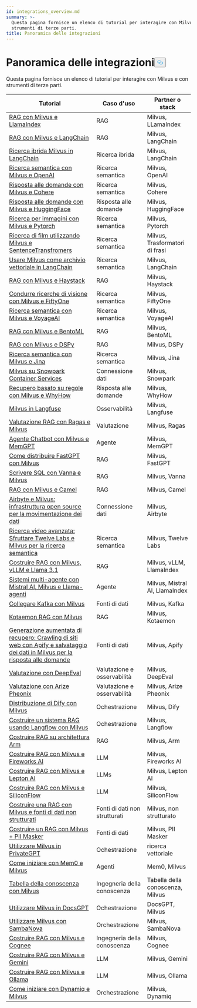 ```yaml
---
id: integrations_overview.md
summary: >-
  Questa pagina fornisce un elenco di tutorial per interagire con Milvus e con
  strumenti di terze parti.
title: Panoramica delle integrazioni
---
```

<h1 id="Integrations-Overview" class="common-anchor-header">Panoramica delle integrazioni<button data-href="#Integrations-Overview" class="anchor-icon" translate="no">
      <svg translate="no"
        aria-hidden="true"
        focusable="false"
        height="20"
        version="1.1"
        viewBox="0 0 16 16"
        width="16"
      >
        <path
          fill="#0092E4"
          fill-rule="evenodd"
          d="M4 9h1v1H4c-1.5 0-3-1.69-3-3.5S2.55 3 4 3h4c1.45 0 3 1.69 3 3.5 0 1.41-.91 2.72-2 3.25V8.59c.58-.45 1-1.27 1-2.09C10 5.22 8.98 4 8 4H4c-.98 0-2 1.22-2 2.5S3 9 4 9zm9-3h-1v1h1c1 0 2 1.22 2 2.5S13.98 12 13 12H9c-.98 0-2-1.22-2-2.5 0-.83.42-1.64 1-2.09V6.25c-1.09.53-2 1.84-2 3.25C6 11.31 7.55 13 9 13h4c1.45 0 3-1.69 3-3.5S14.5 6 13 6z"
        ></path>
      </svg>
    </button></h1><p>Questa pagina fornisce un elenco di tutorial per interagire con Milvus e con strumenti di terze parti.</p>
<table>
<thead>
<tr><th>Tutorial</th><th>Caso d'uso</th><th>Partner o stack</th></tr>
</thead>
<tbody>
<tr><td><a href="/docs/it/v2.4.x/integrate_with_llamaindex.md">RAG con Milvus e LlamaIndex</a></td><td>RAG</td><td>Milvus, LLamaIndex</td></tr>
<tr><td><a href="/docs/it/v2.4.x/integrate_with_langchain.md">RAG con Milvus e LangChain</a></td><td>RAG</td><td>Milvus, LangChain</td></tr>
<tr><td><a href="/docs/it/v2.4.x/milvus_hybrid_search_retriever.md">Ricerca ibrida Milvus in LangChain</a></td><td>Ricerca ibrida</td><td>Milvus, LangChain</td></tr>
<tr><td><a href="/docs/it/v2.4.x/integrate_with_openai.md">Ricerca semantica con Milvus e OpenAI</a></td><td>Ricerca semantica</td><td>Milvus, OpenAI</td></tr>
<tr><td><a href="/docs/it/v2.4.x/integrate_with_cohere.md">Risposta alle domande con Milvus e Cohere</a></td><td>Ricerca semantica</td><td>Milvus, Cohere</td></tr>
<tr><td><a href="/docs/it/v2.4.x/integrate_with_hugging-face.md">Risposta alle domande con Milvus e HuggingFace</a></td><td>Risposta alle domande</td><td>Milvus, HuggingFace</td></tr>
<tr><td><a href="/docs/it/v2.4.x/integrate_with_pytorch.md">Ricerca per immagini con Milvus e Pytorch</a></td><td>Ricerca semantica</td><td>Milvus, Pytorch</td></tr>
<tr><td><a href="/docs/it/v2.4.x/integrate_with_sentencetransformers.md">Ricerca di film utilizzando Milvus e SentenceTransfromers</a></td><td>Ricerca semantica</td><td>Milvus, Trasformatori di frasi</td></tr>
<tr><td><a href="/docs/it/v2.4.x/basic_usage_langchain.md">Usare Milvus come archivio vettoriale in LangChain</a></td><td>Ricerca semantica</td><td>Milvus, LangChain</td></tr>
<tr><td><a href="/docs/it/v2.4.x/integrate_with_haystack.md">RAG con Milvus e Haystack</a></td><td>RAG</td><td>Milvus, Haystack</td></tr>
<tr><td><a href="/docs/it/v2.4.x/integrate_with_voxel51.md">Condurre ricerche di visione con Milvus e FiftyOne</a></td><td>Ricerca semantica</td><td>Milvus, FiftyOne</td></tr>
<tr><td><a href="/docs/it/v2.4.x/integrate_with_voyageai.md">Ricerca semantica con Milvus e VoyageAI</a></td><td>Ricerca semantica</td><td>Milvus, VoyageAI</td></tr>
<tr><td><a href="/docs/it/v2.4.x/integrate_with_bentoml.md">RAG con Milvus e BentoML</a></td><td>RAG</td><td>Milvus, BentoML</td></tr>
<tr><td><a href="/docs/it/v2.4.x/integrate_with_dspy.md">RAG con Milvus e DSPy</a></td><td>RAG</td><td>Milvus, DSPy</td></tr>
<tr><td><a href="/docs/it/v2.4.x/integrate_with_jina.md">Ricerca semantica con Milvus e Jina</a></td><td>Ricerca semantica</td><td>Milvus, Jina</td></tr>
<tr><td><a href="/docs/it/v2.4.x/integrate_with_snowpark.md">Milvus su Snowpark Container Services</a></td><td>Connessione dati</td><td>Milvus, Snowpark</td></tr>
<tr><td><a href="/docs/it/v2.4.x/integrate_with_whyhow.md">Recupero basato su regole con Milvus e WhyHow</a></td><td>Risposta alle domande</td><td>Milvus, WhyHow</td></tr>
<tr><td><a href="/docs/it/v2.4.x/integrate_with_langfuse.md">Milvus in Langfuse</a></td><td>Osservabilità</td><td>Milvus, Langfuse</td></tr>
<tr><td><a href="/docs/it/v2.4.x/integrate_with_ragas.md">Valutazione RAG con Ragas e Milvus</a></td><td>Valutazione</td><td>Milvus, Ragas</td></tr>
<tr><td><a href="/docs/it/v2.4.x/integrate_with_memgpt.md">Agente Chatbot con Milvus e MemGPT</a></td><td>Agente</td><td>Milvus, MemGPT</td></tr>
<tr><td><a href="/docs/it/v2.4.x/integrate_with_fastgpt.md">Come distribuire FastGPT con Milvus</a></td><td>RAG</td><td>Milvus, FastGPT</td></tr>
<tr><td><a href="/docs/it/v2.4.x/integrate_with_vanna.md">Scrivere SQL con Vanna e Milvus</a></td><td>RAG</td><td>Milvus, Vanna</td></tr>
<tr><td><a href="/docs/it/v2.4.x/integrate_with_camel.md">RAG con Milvus e Camel</a></td><td>RAG</td><td>Milvus, Camel</td></tr>
<tr><td><a href="/docs/it/v2.4.x/integrate_with_airbyte.md">Airbyte e Milvus: infrastruttura open source per la movimentazione dei dati</a></td><td>Connessione dati</td><td>Milvus, Airbyte</td></tr>
<tr><td><a href="/docs/it/v2.4.x/video_search_with_twelvelabs_and_milvus.md">Ricerca video avanzata: Sfruttare Twelve Labs e Milvus per la ricerca semantica</a></td><td>Ricerca semantica</td><td>Milvus, Twelve Labs</td></tr>
<tr><td><a href="/docs/it/v2.4.x/milvus_rag_with_vllm.md">Costruire RAG con Milvus, vLLM e Llama 3.1</a></td><td>RAG</td><td>Milvus, vLLM, LlamaIndex</td></tr>
<tr><td><a href="/docs/it/v2.4.x/llama_agents_metadata.md">Sistemi multi-agente con Mistral AI, Milvus e Llama-agenti</a></td><td>Agente</td><td>Milvus, Mistral AI, LlamaIndex</td></tr>
<tr><td><a href="/docs/it/v2.4.x/kafka-connect-milvus.md">Collegare Kafka con Milvus</a></td><td>Fonti di dati</td><td>Milvus, Kafka</td></tr>
<tr><td><a href="/docs/it/v2.4.x/kotaemon_with_milvus.md">Kotaemon RAG con Milvus</a></td><td>RAG</td><td>Milvus, Kotaemon</td></tr>
<tr><td><a href="/docs/it/v2.4.x/apify_milvus_rag.md">Generazione aumentata di recupero: Crawling di siti web con Apify e salvataggio dei dati in Milvus per la risposta alle domande</a></td><td>Fonti di dati</td><td>Milvus, Apify</td></tr>
<tr><td><a href="/docs/it/v2.4.x/evaluation_with_deepeval.md">Valutazione con DeepEval</a></td><td>Valutazione e osservabilità</td><td>Milvus, DeepEval</td></tr>
<tr><td><a href="/docs/it/v2.4.x/evaluation_with_phoenix.md">Valutazione con Arize Pheonix</a></td><td>Valutazione e osservabilità</td><td>Milvus, Arize Pheonix</td></tr>
<tr><td><a href="/docs/it/v2.4.x/dify_with_milvus.md">Distribuzione di Dify con Milvus</a></td><td>Ochestrazione</td><td>Milvus, Dify</td></tr>
<tr><td><a href="/docs/it/v2.4.x/rag_with_langflow.md">Costruire un sistema RAG usando Langflow con Milvus</a></td><td>Ochestrazione</td><td>Milvus, Langflow</td></tr>
<tr><td><a href="/docs/it/v2.4.x/build_rag_on_arm.md">Costruire RAG su architettura Arm</a></td><td>RAG</td><td>Milvus, Arm</td></tr>
<tr><td><a href="/docs/it/v2.4.x/build_RAG_with_milvus_and_fireworks.md">Costruire RAG con Milvus e Fireworks AI</a></td><td>LLM</td><td>Milvus, Fireworks AI</td></tr>
<tr><td><a href="/docs/it/v2.4.x/build_RAG_with_milvus_and_lepton.md">Costruire RAG con Milvus e Lepton AI</a></td><td>LLMs</td><td>Milvus, Lepton AI</td></tr>
<tr><td><a href="/docs/it/v2.4.x/build_RAG_with_milvus_and_siliconflow">Costruire RAG con Milvus e SiliconFlow</a></td><td>LLM</td><td>Milvus, SiliconFlow</td></tr>
<tr><td><a href="/docs/it/v2.4.x/rag_with_milvus_and_unstructured.md">Costruire una RAG con Milvus e fonti di dati non strutturati</a></td><td>Fonti di dati non strutturati</td><td>Milvus, non strutturato</td></tr>
<tr><td><a href="/docs/it/v2.4.x/RAG_with_pii_and_milvus.md">Costruire un RAG con Milvus + PII Masker</a></td><td>Fonti di dati</td><td>Milvus, PII Masker</td></tr>
<tr><td><a href="/docs/it/v2.4.x/use_milvus_in_private_gpt.md">Utilizzare Milvus in PrivateGPT</a></td><td>Ochestrazione</td><td>ricerca vettoriale</td></tr>
<tr><td><a href="/docs/it/v2.4.x/quickstart_mem0_with_milvus.md">Come iniziare con Mem0 e Milvus</a></td><td>Agenti</td><td>Mem0, Milvus</td></tr>
<tr><td><a href="/docs/it/v2.4.x/knowledge_table_with_milvus.md">Tabella della conoscenza con Milvus</a></td><td>Ingegneria della conoscenza</td><td>Tabella della conoscenza, Milvus</td></tr>
<tr><td><a href="/docs/it/v2.4.x/use_milvus_in_docsgpt.md">Utilizzare Milvus in DocsGPT</a></td><td>Ochestrazione</td><td>DocsGPT, Milvus</td></tr>
<tr><td><a href="/docs/it/v2.4.x/use_milvus_with_sambanova.md">Utilizzare Milvus con SambaNova</a></td><td>Orchestrazione</td><td>Milvus, SambaNova</td></tr>
<tr><td><a href="/docs/it/v2.4.x/build_RAG_with_milvus_and_cognee.md">Costruire RAG con Milvus e Cognee</a></td><td>Ingegneria della conoscenza</td><td>Milvus, Cognee</td></tr>
<tr><td><a href="/docs/it/v2.4.x/build_RAG_with_milvus_and_gemini.md">Costruire RAG con Milvus e Gemini</a></td><td>LLM</td><td>Milvus, Gemini</td></tr>
<tr><td><a href="/docs/it/v2.4.x/build_RAG_with_milvus_and_ollama.md">Costruire RAG con Milvus e Ollama</a></td><td>LLM</td><td>Milvus, Ollama</td></tr>
<tr><td><a href="/docs/it/v2.4.x/milvus_rag_with_dynamiq.md">Come iniziare con Dynamiq e Milvus</a></td><td>Orchestrazione</td><td>Milvus, Dynamiq</td></tr>
</tbody>
</table>
